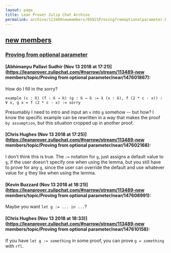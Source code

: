 ```yaml
---
layout: page
title: Lean Prover Zulip Chat Archive 
permalink: archive/113489newmembers/05921Provingfromoptionalparameter.html
---
```


## [new members](index.html)
### [Proving from optional parameter](05921Provingfromoptionalparameter.html)

#### [Abhimanyu Pallavi Sudhir (Nov 13 2018 at 17:21)](https://leanprover.zulipchat.com/#narrow/stream/113489-new members/topic/Proving from optional parameter/near/147601867):
How do I fill in the sorry?

```lean
example (c : ℝ) (f : ℝ → ℝ) (g : ℝ → ℝ := λ (x : ℝ), f (2 * c - x)) :  ∀ x, g x = f (2 * c - x) := sorry
```

Presumably I need to intro and input an `x` into `g` somehow -- but how? I know the specific example can be rewritten in a way that makes the proof `by assumption`, but this situation cropped up in another proof.

#### [Chris Hughes (Nov 13 2018 at 17:25)](https://leanprover.zulipchat.com/#narrow/stream/113489-new members/topic/Proving from optional parameter/near/147602168):
I don't think this is true. The `:=` notation for `g`, just assigns a default value to `g`, if the user doesn't specify one when using the lemma, but you still have to prove for any `g`, since the user can override the default and use whatever value for `g` they like when using the lemma.

#### [Kevin Buzzard (Nov 13 2018 at 18:21)](https://leanprover.zulipchat.com/#narrow/stream/113489-new members/topic/Proving from optional parameter/near/147608991):
Maybe you want `let g := ... in ...`?

#### [Chris Hughes (Nov 13 2018 at 18:33)](https://leanprover.zulipchat.com/#narrow/stream/113489-new members/topic/Proving from optional parameter/near/147610158):
If you have `let g := something` in some proof, you can prove `g = something`   with `rfl`.

